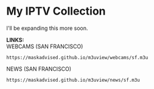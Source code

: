 # My IPTV Collection
I'll be expanding this more soon.

**LINKS:**\
WEBCAMS (SAN FRANCISCO)
```
https://maskadvised.github.io/m3uview/webcams/sf.m3u
```
NEWS (SAN FRANCISCO)
```
https://maskadvised.github.io/m3uview/news/sf.m3u
```
